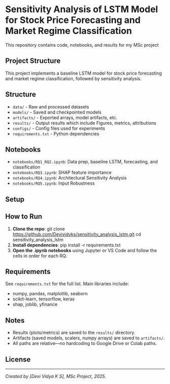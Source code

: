 

# Sensitivity Analysis of LSTM Model for Stock Price Forecasting and Market Regime Classification #

This repository contains code, notebooks, and results for my MSc project 

## Project Structure

This project implements a baseline LSTM model for stock price forecasting and market regime classification, followed by sensitivity analysis.

## Structure

- `data/`        - Raw and processed datasets
- `models/`      - Saved and checkpointed models
- `artifacts/`   - Exported arrays, model artifacts, etc.
- `results/`     - Output results which include Figures, metrics, attributions
- `configs/`     - Config files used for experiments
- `requirements.txt` - Python dependencies

## Notebooks

- `notebooks/RQ1_RQ2.ipynb`: Data prep, baseline LSTM, forecasting, and classification
- `notebooks/RQ3.ipynb`: SHAP feature importance
- `notebooks/RQ4.ipynb`: Architectural Sensitivity Analysis
- `notebooks/RQ5.ipynb`: Input Robustness

## Setup

## How to Run

1. **Clone the repo**:
git clone https://github.com/Devividyks/sensitivity_analysis_lstm.git
cd sensitivity_analysis_lstm
3. **Install dependencies**:
  pip install -r requirements.txt
4. **Open the .ipynb notebooks** using Jupyter or VS Code and follow the cells in order for each RQ.

## Requirements

See `requirements.txt` for the full list. Main libraries include:
- numpy, pandas, matplotlib, seaborn
- scikit-learn, tensorflow, keras
- shap, joblib, yfinance

## Notes

- Results (plots/metrics) are saved to the `results/` directory.
- Artifacts (saved models, scalers, numpy arrays) are saved to `artifacts/`.
- All paths are relative—no hardcoding to Google Drive or Colab paths.

## License



---

*Created by [Devi Vidya K S], MSc Project, 2025.*
